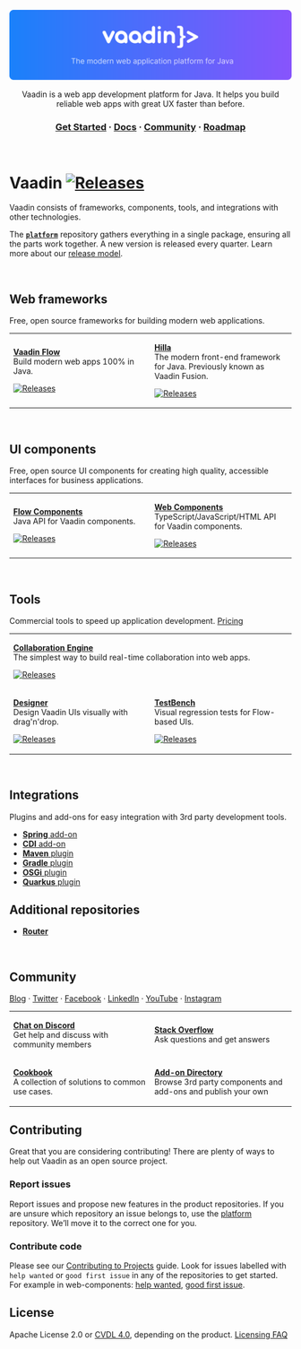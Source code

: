 <div align="center">

![Vaadin](https://raw.githubusercontent.com/vaadin/.github/main/profile/vaadin-banner.svg)

Vaadin is a web app development platform for Java. It helps you build reliable web apps with great UX faster than before.

### [Get Started](https://vaadin.com/start) · [Docs](https://vaadin.com/docs) · [Community](#community) · [Roadmap](https://github.com/orgs/vaadin/projects/9)

  <br>
</div>

# Vaadin [![Releases](https://img.shields.io/github/v/release/vaadin/platform?color=%231A81FA&label=Latest&logo=%20&sort=semver)](https://github.com/vaadin/platform/releases)

Vaadin consists of frameworks, components, tools, and integrations with other technologies.

The [**`platform`**](https://github.com/vaadin/platform) repository gathers everything in a single package, ensuring all the parts work together.
A new version is released every quarter. Learn more about our [release model](https://vaadin.com/roadmap).

<br>

## Web frameworks
Free, open source frameworks for building modern web applications.

<table width="100%">
<tr>
  <td width="50%">

  [**Vaadin Flow**](https://github.com/vaadin/flow)  
  Build modern web apps 100% in Java.
  
  [![Releases](https://img.shields.io/github/v/release/vaadin/flow?color=%231A81FA&label=Latest&logo=%20&sort=semver)](https://github.com/vaadin/flow/releases)
  </td>
  <td width="50%">

  [**Hilla**](https://github.com/vaadin/hilla)    
  The modern front-end framework for Java. Previously known as Vaadin Fusion.
    
  [![Releases](https://img.shields.io/badge/Latest-v1.0.0.beta3-1d77e4)](https://github.com/vaadin/fusion/releases)
    
  </td>
</tr>
</table>

<br>

## UI components
Free, open source UI components for creating high quality, accessible interfaces for business applications.

<table width="100%">
<tr>
  <td width="50%">

  [**Flow Components**](https://github.com/vaadin/flow-components)  
  Java API for Vaadin components.
    
  [![Releases](https://img.shields.io/github/v/release/vaadin/flow-components?color=%231A81FA&label=Latest&logo=%20&sort=semver)](https://github.com/vaadin/flow-components/releases)  
  </td>
  <td width="50%">

  [**Web Components**](https://github.com/vaadin/web-components)  
  TypeScript/JavaScript/HTML API for Vaadin components.
    
  [![Releases](https://img.shields.io/github/v/release/vaadin/web-components?color=%231A81FA&label=Latest&logo=%20&sort=semver)](https://github.com/vaadin/web-components/releases)  
  </td>
</tr>
</table>

<br>

## Tools
Commercial tools to speed up application development. [Pricing](https://vaadin.com/pricing)

<table width="100%">
<tr>
  <td colspan="2">

  [**Collaboration Engine**](https://github.com/vaadin/collaboration-engine)  
  The simplest way to build real-time collaboration into web apps.
    
  [![Releases](https://img.shields.io/github/v/release/vaadin/collaboration-engine?color=%231A81FA&label=Latest&logo=%20&sort=semver)](https://github.com/vaadin/collaboration-engine/releases)  
  </td>
</tr>
<tr>
  <td width="50%">

  [**Designer**](https://github.com/vaadin/designer)  
  Design Vaadin UIs visually with drag'n'drop.
    
  [![Releases](https://img.shields.io/github/v/release/vaadin/designer?color=%231A81FA&label=Latest&logo=%20&sort=semver)](https://github.com/vaadin/designer/releases)  
  </td>
  <td width="50%">

  [**TestBench**](https://github.com/vaadin/testbench)  
  Visual regression tests for Flow-based UIs.
    
  [![Releases](https://img.shields.io/github/v/release/vaadin/testbench?color=%231A81FA&label=Latest&logo=%20&sort=semver)](https://github.com/vaadin/testbench/releases)  
  </td>
</tr>
</table>

<br>

## Integrations
Plugins and add-ons for easy integration with 3rd party development tools.

- [**Spring** add-on](https://github.com/vaadin/spring)
- [**CDI** add-on](https://github.com/vaadin/cdi)
- [**Maven** plugin](https://github.com/vaadin/flow/tree/master/flow-plugins/flow-maven-plugin)
- [**Gradle** plugin](https://github.com/vaadin/flow/tree/master/flow-plugins/flow-gradle-plugin)
- [**OSGi** plugin](https://github.com/vaadin/osgi)
- [**Quarkus** plugin](https://github.com/vaadin/quarkus)

## Additional repositories

- [**Router**](https://github.com/vaadin/router)


<br>

## Community

[Blog](https://vaadin.com/blog) · [Twitter](https://twitter.com/vaadin) · [Facebook](https://facebook.com/vaadin) · [LinkedIn](https://linkedin.com/company/52231) · [YouTube](https://youtube.com/user/vaadinofficial) · [Instagram](https://www.instagram.com/vaadin/)

<table width="100%">
<tr>
  <td width="50%">

  [**Chat on Discord**](https://discord.gg/MYFq5RTbBn)  
  Get help and discuss with community members
  </td>
  <td width="50%">

  [**Stack Overflow**](https://stackoverflow.com/questions/tagged/vaadin)  
  Ask questions and get answers
  </td>
</tr>
<tr>
  <td width="50%">

  [**Cookbook**](https://cookbook.vaadin.com)  
  A collection of solutions to common use cases.
  </td>
  <td width="50%">

  [**Add-on Directory**](https://vaadin.com/directory)  
  Browse 3rd party components and add-ons and publish your own
  </td>
</tr>
</table>


## Contributing

Great that you are considering contributing! There are plenty of ways to help out Vaadin as an open source project.

### Report issues
Report issues and propose new features in the product repositories. If you are unsure which repository an issue belongs to, use the [platform](https://github.com/vaadin/platform/issues/new) repository. We’ll move it to the correct one for you.

### Contribute code
Please see our [Contributing to Projects](https://vaadin.com/docs/latest/contributing/overview) guide. Look for issues labelled with `help wanted` or `good first issue` in any of the repositories to get started. For example in web-components: [help wanted](https://github.com/vaadin/web-components/labels/help%20wanted), [good first issue](https://github.com/vaadin/web-components/labels/good%20first%20issue).

## License

Apache License 2.0 or [CVDL 4.0](https://vaadin.com/license/cvdl-4.0), depending on the product. [Licensing FAQ](https://vaadin.com/licensing-faq-and-troubleshooting)
